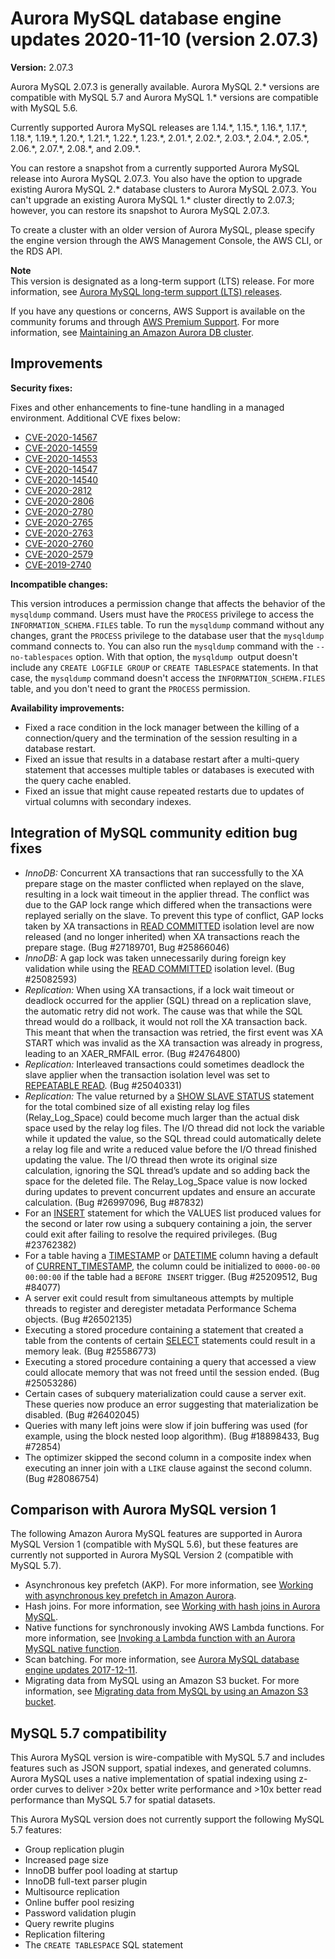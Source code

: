 # Aurora MySQL database engine updates 2020\-11\-10 \(version 2\.07\.3\)<a name="AuroraMySQL.Updates.2073"></a>

**Version:** 2\.07\.3

Aurora MySQL 2\.07\.3 is generally available\. Aurora MySQL 2\.\* versions are compatible with MySQL 5\.7 and Aurora MySQL 1\.\* versions are compatible with MySQL 5\.6\.

 Currently supported Aurora MySQL releases are 1\.14\.\*, 1\.15\.\*, 1\.16\.\*, 1\.17\.\*, 1\.18\.\*, 1\.19\.\*, 1\.20\.\*, 1\.21\.\*, 1\.22\.\*, 1\.23\.\*, 2\.01\.\*, 2\.02\.\*, 2\.03\.\*, 2\.04\.\*, 2\.05\.\*, 2\.06\.\*, 2\.07\.\*, 2\.08\.\*, and 2\.09\.\*\. 

 You can restore a snapshot from a currently supported Aurora MySQL release into Aurora MySQL 2\.07\.3\. You also have the option to upgrade existing Aurora MySQL 2\.\* database clusters to Aurora MySQL 2\.07\.3\. You can't upgrade an existing Aurora MySQL 1\.\* cluster directly to 2\.07\.3; however, you can restore its snapshot to Aurora MySQL 2\.07\.3\. 

 To create a cluster with an older version of Aurora MySQL, please specify the engine version through the AWS Management Console, the AWS CLI, or the RDS API\. 

**Note**  
 This version is designated as a long\-term support \(LTS\) release\. For more information, see [Aurora MySQL long\-term support \(LTS\) releases](AuroraMySQL.Updates.Versions.md#AuroraMySQL.Updates.LTS)\. 

If you have any questions or concerns, AWS Support is available on the community forums and through [AWS Premium Support](http://aws.amazon.com/support)\. For more information, see [Maintaining an Amazon Aurora DB cluster](USER_UpgradeDBInstance.Maintenance.md)\.

## Improvements<a name="AuroraMySQL.Updates.2073.Improvements"></a>

 **Security fixes:** 

 Fixes and other enhancements to fine\-tune handling in a managed environment\. Additional CVE fixes below: 
+ [CVE\-2020\-14567](https://cve.mitre.org/cgi-bin/cvename.cgi?name=CVE-2020-14567)
+ [CVE\-2020\-14559](https://cve.mitre.org/cgi-bin/cvename.cgi?name=CVE-2020-14559)
+ [CVE\-2020\-14553](https://cve.mitre.org/cgi-bin/cvename.cgi?name=CVE-2020-14553)
+ [CVE\-2020\-14547](https://cve.mitre.org/cgi-bin/cvename.cgi?name=CVE-2020-14547)
+ [CVE\-2020\-14540](https://cve.mitre.org/cgi-bin/cvename.cgi?name=CVE-2020-14540)
+ [CVE\-2020\-2812](https://cve.mitre.org/cgi-bin/cvename.cgi?name=CVE-2020-2812)
+ [CVE\-2020\-2806](https://cve.mitre.org/cgi-bin/cvename.cgi?name=CVE-2020-2806)
+ [CVE\-2020\-2780](https://cve.mitre.org/cgi-bin/cvename.cgi?name=CVE-2020-2780)
+ [CVE\-2020\-2765](https://cve.mitre.org/cgi-bin/cvename.cgi?name=CVE-2020-2765)
+ [CVE\-2020\-2763](https://cve.mitre.org/cgi-bin/cvename.cgi?name=CVE-2020-2763)
+ [CVE\-2020\-2760](https://cve.mitre.org/cgi-bin/cvename.cgi?name=CVE-2020-2760)
+ [CVE\-2020\-2579](https://cve.mitre.org/cgi-bin/cvename.cgi?name=CVE-2020-2579)
+ [CVE\-2019\-2740](https://cve.mitre.org/cgi-bin/cvename.cgi?name=CVE-2019-2740)

 **Incompatible changes:** 

 This version introduces a permission change that affects the behavior of the `mysqldump` command\. Users must have the `PROCESS` privilege to access the `INFORMATION_SCHEMA.FILES` table\. To run the `mysqldump` command without any changes, grant the `PROCESS` privilege to the database user that the `mysqldump` command connects to\. You can also run the `mysqldump` command with the `--no-tablespaces` option\. With that option, the `mysqldump `output doesn't include any `CREATE LOGFILE GROUP` or `CREATE TABLESPACE` statements\. In that case, the `mysqldump` command doesn't access the `INFORMATION_SCHEMA.FILES` table, and you don't need to grant the `PROCESS` permission\. 

 **Availability improvements:** 
+  Fixed a race condition in the lock manager between the killing of a connection/query and the termination of the session resulting in a database restart\. 
+  Fixed an issue that results in a database restart after a multi\-query statement that accesses multiple tables or databases is executed with the query cache enabled\. 
+  Fixed an issue that might cause repeated restarts due to updates of virtual columns with secondary indexes\. 

## Integration of MySQL community edition bug fixes<a name="AuroraMySQL.Updates.2073.Patches"></a>
+  *InnoDB:* Concurrent XA transactions that ran successfully to the XA prepare stage on the master conflicted when replayed on the slave, resulting in a lock wait timeout in the applier thread\. The conflict was due to the GAP lock range which differed when the transactions were replayed serially on the slave\. To prevent this type of conflict, GAP locks taken by XA transactions in [READ COMMITTED](https://dev.mysql.com/doc/refman/5.7/en/innodb-transaction-isolation-levels.html#isolevel_read-committed) isolation level are now released \(and no longer inherited\) when XA transactions reach the prepare stage\. \(Bug \#27189701, Bug \#25866046\) 
+  *InnoDB:* A gap lock was taken unnecessarily during foreign key validation while using the [READ COMMITTED](https://dev.mysql.com/doc/refman/5.7/en/innodb-transaction-isolation-levels.html#isolevel_read-committed) isolation level\. \(Bug \#25082593\) 
+  *Replication:* When using XA transactions, if a lock wait timeout or deadlock occurred for the applier \(SQL\) thread on a replication slave, the automatic retry did not work\. The cause was that while the SQL thread would do a rollback, it would not roll the XA transaction back\. This meant that when the transaction was retried, the first event was XA START which was invalid as the XA transaction was already in progress, leading to an XAER\_RMFAIL error\. \(Bug \#24764800\) 
+  *Replication:* Interleaved transactions could sometimes deadlock the slave applier when the transaction isolation level was set to [REPEATABLE READ](https://dev.mysql.com/doc/refman/5.7/en/innodb-transaction-isolation-levels.html#isolevel_repeatable-read)\. \(Bug \#25040331\) 
+  *Replication:* The value returned by a [SHOW SLAVE STATUS](https://dev.mysql.com/doc/refman/5.6/en/show-slave-status.html) statement for the total combined size of all existing relay log files \(Relay\_Log\_Space\) could become much larger than the actual disk space used by the relay log files\. The I/O thread did not lock the variable while it updated the value, so the SQL thread could automatically delete a relay log file and write a reduced value before the I/O thread finished updating the value\. The I/O thread then wrote its original size calculation, ignoring the SQL thread’s update and so adding back the space for the deleted file\. The Relay\_Log\_Space value is now locked during updates to prevent concurrent updates and ensure an accurate calculation\. \(Bug \#26997096, Bug \#87832\) 
+  For an [INSERT](https://dev.mysql.com/doc/refman/5.7/en/insert.html) statement for which the VALUES list produced values for the second or later row using a subquery containing a join, the server could exit after failing to resolve the required privileges\. \(Bug \#23762382\) 
+  For a table having a [TIMESTAMP](https://dev.mysql.com/doc/refman/5.7/en/datetime.html) or [DATETIME](https://dev.mysql.com/doc/refman/5.7/en/datetime.html) column having a default of [CURRENT\_TIMESTAMP](https://dev.mysql.com/doc/refman/5.7/en/date-and-time-functions.html#function_current-timestamp), the column could be initialized to `0000-00-00 00:00:00` if the table had a `BEFORE INSERT` trigger\. \(Bug \#25209512, Bug \#84077\) 
+  A server exit could result from simultaneous attempts by multiple threads to register and deregister metadata Performance Schema objects\. \(Bug \#26502135\) 
+  Executing a stored procedure containing a statement that created a table from the contents of certain [SELECT](https://dev.mysql.com/doc/refman/5.7/en/select.html) statements could result in a memory leak\. \(Bug \#25586773\) 
+  Executing a stored procedure containing a query that accessed a view could allocate memory that was not freed until the session ended\. \(Bug \#25053286\) 
+  Certain cases of subquery materialization could cause a server exit\. These queries now produce an error suggesting that materialization be disabled\. \(Bug \#26402045\) 
+  Queries with many left joins were slow if join buffering was used \(for example, using the block nested loop algorithm\)\. \(Bug \#18898433, Bug \#72854\) 
+  The optimizer skipped the second column in a composite index when executing an inner join with a `LIKE` clause against the second column\. \(Bug \#28086754\) 

## Comparison with Aurora MySQL version 1<a name="AuroraMySQL.Updates.2073.Compare56"></a>

The following Amazon Aurora MySQL features are supported in Aurora MySQL Version 1 \(compatible with MySQL 5\.6\), but these features are currently not supported in Aurora MySQL Version 2 \(compatible with MySQL 5\.7\)\.
+ Asynchronous key prefetch \(AKP\)\. For more information, see [Working with asynchronous key prefetch in Amazon Aurora](AuroraMySQL.BestPractices.md#Aurora.BestPractices.AKP)\.
+ Hash joins\. For more information, see [Working with hash joins in Aurora MySQL](AuroraMySQL.BestPractices.md#Aurora.BestPractices.HashJoin)\.
+ Native functions for synchronously invoking AWS Lambda functions\. For more information, see [Invoking a Lambda function with an Aurora MySQL native function](AuroraMySQL.Integrating.Lambda.md#AuroraMySQL.Integrating.NativeLambda)\.
+ Scan batching\. For more information, see [Aurora MySQL database engine updates 2017\-12\-11](AuroraMySQL.Updates.20171211.md)\.
+ Migrating data from MySQL using an Amazon S3 bucket\. For more information, see [Migrating data from MySQL by using an Amazon S3 bucket](AuroraMySQL.Migrating.ExtMySQL.md#AuroraMySQL.Migrating.ExtMySQL.S3)\.

## MySQL 5\.7 compatibility<a name="AuroraMySQL.Updates.2073.Compatibility"></a>

This Aurora MySQL version is wire\-compatible with MySQL 5\.7 and includes features such as JSON support, spatial indexes, and generated columns\. Aurora MySQL uses a native implementation of spatial indexing using z\-order curves to deliver >20x better write performance and >10x better read performance than MySQL 5\.7 for spatial datasets\.

This Aurora MySQL version does not currently support the following MySQL 5\.7 features:
+ Group replication plugin
+ Increased page size
+ InnoDB buffer pool loading at startup
+ InnoDB full\-text parser plugin
+ Multisource replication
+ Online buffer pool resizing
+ Password validation plugin
+ Query rewrite plugins
+ Replication filtering
+ The `CREATE TABLESPACE` SQL statement